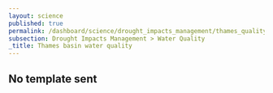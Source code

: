 ```yaml
---
layout: science
published: true
permalink: /dashboard/science/drought_impacts_management/thames_quality
subsection: Drought Impacts Management > Water Quality
_title: Thames basin water quality
---
```

## No template sent